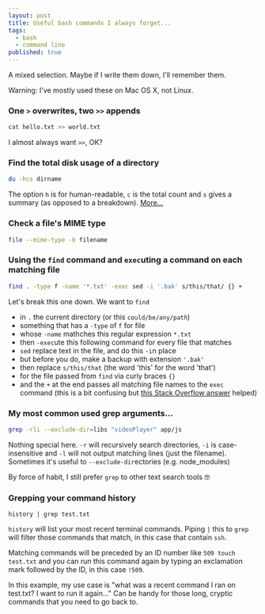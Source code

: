```yaml
---
layout: post
title: Useful bash commands I always forget...
tags:
  - bash
  - command line
published: true
---
```


A mixed selection. Maybe if I write them down, I'll remember them.

Warning: I've mostly used these on Mac OS X, not Linux.

### One `>` overwrites, two `>>` appends
```bash
cat hello.txt >> world.txt
```
I almost always want `>>`, OK?

### Find the total disk usage of a directory
```bash
du -hcs dirname
```
The option `h` is for human-readable, `c` is the total count and `s` gives a summary (as opposed to a breakdown). [More...][1]

### Check a file's MIME type
```bash
file --mime-type -b filename
```

### Using the `find` command and `exec`uting a command on each matching file
```bash
find . -type f -name '*.txt' -exec sed -i '.bak' s/this/that/ {} +
```
Let's break this one down. We want to `find`
* in `.` the current directory (or this `could/be/any/path`)
* something that has a `-type` of `f` for file
* whose `-name` mathches this regular expression `*.txt`
* then `-exec`ute this following command for every file that matches
* `sed` replace text in the file, and do this `-i`n place
* but before you do, make a backup with extension `'.bak'`
* then replace `s/this/that` (the word 'this' for the word 'that')
* for the file passed from `find` via curly braces `{}`
* and the `+` at the end passes all matching file names to the `exec` command (this is a bit confusing but [this Stack Overflow answer][2] helped)

### My most common used grep arguments...
```bash
grep -rli --exclude-dir=libs "videoPlayer" app/js
```
Nothing special here. `-r` will recursively search directories, `-i` is case-insensitive and `-l` will not output matching lines (just the filename). Sometimes it's useful to `--exclude-dir`ectories (e.g. node_modules)

By force of habit, I still prefer `grep` to other text search tools 🤓

### Grepping your command history
```
history | grep test.txt
```
`history` will list your most recent terminal commands. Piping `|` this to `grep` will filter those commands that match, in this case that contain `ssh`.

Matching commands will be preceded by an ID number like `509 touch test.txt` and you can run this command again by typing an exclamation mark followed by the ID, in this case `!509`.

In this example, my use case is "what was a recent command I ran on test.txt? I want to run it again..." Can be handy for those long, cryptic commands that you need to go back to.

[1]: http://ss64.com/bash/du.html "du man page"
[2]: http://stackoverflow.com/questions/6085156/using-semicolon-vs-plus-with-exec-in-find#answer-6085237 "+ vs ; when using find and exec"
